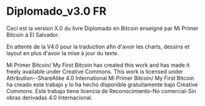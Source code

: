 # Diplomado_v3.0 FR


Ceci est la version X.0 du livre Diplomado en Bitcoin enseigné par Mi Primer Bitcoin à El Salvador.

En attente de la V4.0 pour la traduction afin d'avoir les charts, dessins et layout en plus d'avoir la mise à jour du texte.


Mi Primer Bitcoin/ My First Bitcoin has created this work and has made it freely available under Creative Commons. This work is licensed under Attribution--ShareAlike 4.0 International
Mi Primer Bitcoin/ My First Bitcoin ha creado este trabajo y lo ha hecho disponible gratuitamente bajo Creative Commons. Este trabajo tiene licencia de Reconocimiento-No comercial-Sin obras derivadas 4.0 Internacional.

